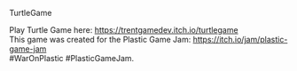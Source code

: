 TurtleGame  
  
Play Turtle Game here: https://trentgamedev.itch.io/turtlegame  
This game was created for the Plastic Game Jam: https://itch.io/jam/plastic-game-jam  
#WarOnPlastic #PlasticGameJam.

